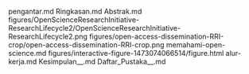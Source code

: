 pengantar.md
Ringkasan.md
Abstrak.md
figures/OpenScienceResearchInitiative-ResearchLifecycle2/OpenScienceResearchInitiative-ResearchLifecycle2.png
figures/open-access-dissemination-RRI-crop/open-access-dissemination-RRI-crop.png
memahami-open-science.md
figures/interactive-figure-1473074066514/figure.html
alur-kerja.md
Kesimpulan__.md
Daftar_Pustaka__.md